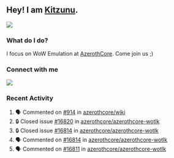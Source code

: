 ## Hey! I am [Kitzunu](https://Github.com/Kitzunu).

<!--<a href="https://github-readme-stats.kitzunu.vercel.app/api?username=Kitzunu&show_icons=true&theme=dark">
  <img align="center" src="https://github-readme-stats.kitzunu.vercel.app/api?username=Kitzunu&show_icons=true&theme=dark" />
</a>-->
<a href="https://github-readme-stats.kitzunu.vercel.app/api?username=Kitzunu&show_icons=true&theme=dark">
  <img align="center" src="https://github-readme-stats.vercel.app/api/top-langs/?username=Kitzunu&layout=compact&theme=dark" />
</a>

### What do I do?

I focus on WoW Emulation at [AzerothCore](https://Github.com/AzerothCore). Come join us ;)

### Connect with me
[![](https://img.shields.io/badge/AzerothCore%20Discord-Connect%20with%20me!-green)](https://discord.com/invite/gkt4y2x)

### Recent Activity

<!--START_SECTION:activity-->
1. 🗣 Commented on [#914](https://github.com/azerothcore/wiki/pull/914#issuecomment-1655216135) in [azerothcore/wiki](https://github.com/azerothcore/wiki)
2. 🔒 Closed issue [#16820](https://github.com/azerothcore/azerothcore-wotlk/issues/16820) in [azerothcore/azerothcore-wotlk](https://github.com/azerothcore/azerothcore-wotlk)
3. 🔒 Closed issue [#16814](https://github.com/azerothcore/azerothcore-wotlk/issues/16814) in [azerothcore/azerothcore-wotlk](https://github.com/azerothcore/azerothcore-wotlk)
4. 🗣 Commented on [#16814](https://github.com/azerothcore/azerothcore-wotlk/issues/16814#issuecomment-1648390913) in [azerothcore/azerothcore-wotlk](https://github.com/azerothcore/azerothcore-wotlk)
5. 🗣 Commented on [#16811](https://github.com/azerothcore/azerothcore-wotlk/issues/16811#issuecomment-1646861898) in [azerothcore/azerothcore-wotlk](https://github.com/azerothcore/azerothcore-wotlk)
<!--END_SECTION:activity-->
